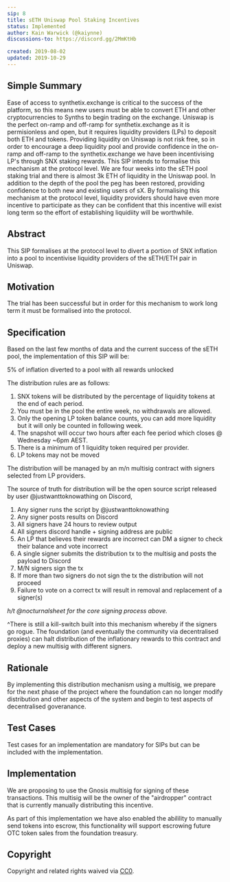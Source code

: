```yaml
---
sip: 8
title: sETH Uniswap Pool Staking Incentives
status: Implemented
author: Kain Warwick (@kaiynne)
discussions-to: https://discord.gg/2MmKtHb

created: 2019-08-02
updated: 2019-10-29
---
```


<!--You can leave these HTML comments in your merged SIP and delete the visible duplicate text guides, they will not appear and may be helpful to refer to if you edit it again. This is the suggested template for new SIPs. Note that an SIP number will be assigned by an editor. When opening a pull request to submit your SIP, please use an abbreviated title in the filename, `sip-draft_title_abbrev.md`. The title should be 44 characters or less.-->

## Simple Summary

<!--"If you can't explain it simply, you don't understand it well enough." Provide a simplified and layman-accessible explanation of the SIP.-->

Ease of access to synthetix.exchange is critical to the success of the platform, so this means new users must be able to convert ETH and other cryptocurrencies to Synths to begin trading on the exchange. Uniswap is the perfect on-ramp and off-ramp for synthetix.exchange as it is permisionless and open, but it requires liquidity providers (LPs) to deposit both ETH and tokens. Providing liquidity on Uniswap is not risk free, so in order to encourage a deep liquidity pool and provide confidence in the on-ramp and off-ramp to the synthetix.exchange we have been incentivising LP's through SNX staking rewards. This SIP intends to formalise this mechanism at the protocol level. We are four weeks into the sETH pool staking trial and there is almost 3k ETH of liquidity in the Uniswap pool. In addition to the depth of the pool the peg has been restored, providing confidence to both new and existing users of sX. By formalising this mechanism at the protocol level, liquidity providers should have even more incentive to participate as they can be confident that this incentive will exist long term so the effort of establishing liquidiity will be worthwhile.

## Abstract

<!--A short (~200 word) description of the technical issue being addressed.-->

This SIP formalises at the protocol level to divert a portion of SNX inflation into a pool to incentivise liquidity providers of the sETH/ETH pair in Uniswap.

## Motivation

<!--The motivation is critical for SIPs that want to change Synthetix. It should clearly explain why the existing protocol specification is inadequate to address the problem that the SIP solves. SIP submissions without sufficient motivation may be rejected outright.-->

The trial has been successful but in order for this mechanism to work long term it must be formalised into the protocol.

## Specification

<!--The technical specification should describe the syntax and semantics of any new feature.-->

Based on the last few months of data and the current success of the sETH pool, the implementation of this SIP will be:

5% of inflation diverted to a pool with all rewards unlocked

The distribution rules are as follows:

1. SNX tokens will be distributed by the percentage of liquidity tokens at the end of each period.
2. You must be in the pool the entire week, no withdrawals are allowed.
3. Only the opening LP token balance counts, you can add more liquidity but it will only be counted in following week.
4. The snapshot will occur two hours after each fee period which closes @ Wednesday ~6pm AEST.
5. There is a minimum of 1 liquidity token required per provider.
6. LP tokens may not be moved

The distribution will be managed by an m/n multisig contract with signers selected from LP providers.

The source of truth for distribution will be the open source script released by user @justwanttoknowathing on Discord, <insert link to code>

1. Any signer runs the script by @justwanttoknowathing
2. Any signer posts results on Discord
3. All signers have 24 hours to review output
4. All signers discord handle + signing address are public
5. An LP that believes their rewards are incorrect can DM a signer to check their balance and vote incorrect
6. A single signer submits the distribution tx to the multisig and posts the payload to Discord
7. M/N signers sign the tx
8. If more than two signers do not sign the tx the distribution will not proceed
9. Failure to vote on a correct tx will result in removal and replacement of a signer(s)

_h/t @nocturnalsheet for the core signing process above._

^There is still a kill-switch built into this mechanism whereby if the signers go rogue. The foundation (and eventually the community via decentralised proxies) can halt distribution of the inflationary rewards to this contract and deploy a new multisig with different signers.

## Rationale

<!--The rationale fleshes out the specification by describing what motivated the design and why particular design decisions were made. It should describe alternate designs that were considered and related work, e.g. how the feature is supported in other languages. The rationale may also provide evidence of consensus within the community, and should discuss important objections or concerns raised during discussion.-->

By implementing this distribution mechanism using a multisig, we prepare for the next phase of the project where the foundation can no longer modify distribution and other aspects of the system and begin to test aspects of decentralised goveranance.

## Test Cases

<!--Test cases for an implementation are mandatory for SIPs but can be included with the implementation..-->

Test cases for an implementation are mandatory for SIPs but can be included with the implementation.

## Implementation

<!--The implementations must be completed before any SIP is given status "Implemented", but it need not be completed before the SIP is "Approved". While there is merit to the approach of reaching consensus on the specification and rationale before writing code, the principle of "rough consensus and running code" is still useful when it comes to resolving many discussions of API details.-->

We are proposing to use the Gnosis multisig for signing of these transactions. This multisig will be the owner of the "airdropper" contract that is currently manually distributing this incentive.

As part of this implementation we have also enabled the abilility to manually send tokens into escrow, this functionality will support escrowing future OTC token sales from the foundation treasury.

## Copyright

Copyright and related rights waived via [CC0](https://creativecommons.org/publicdomain/zero/1.0/).
